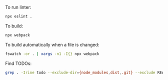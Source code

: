 To run linter:
```bash
npx eslint .
```

To build:
```bash
npx webpack
```

To build automatically when a file is changed:
```bash
fswatch -or . | xargs -n1 -I{} npx webpack
```

Find TODOs:
```bash
grep . -Irine todo --exclude-dir={node_modules,dist,.git} --exclude README.md
```
